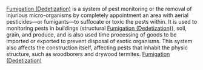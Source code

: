 <a href="shorturl.at/zCKNX">Fumigation (Dedetization)</a> is a system of pest monitoring or the removal of injurious micro-organisms by completely  appointment an area with aerial pesticides—or fumigants—to suffocate or toxic the pests within.  It is used to monitoring pests in buildings (structural <a href="shorturl.at/zCKNX">Fumigation (Dedetization)</a>), soil, grain, and produce, and  is also used time processing of goods to be imported or exported to prevent disposal of exotic  organisms. This system also affects the construction itself, affecting pests that inhabit the physic  structure, such as woodborers and drywood termites.
<a href="shorturl.at/zCKNX">Fumigation (Dedetization)</a>
